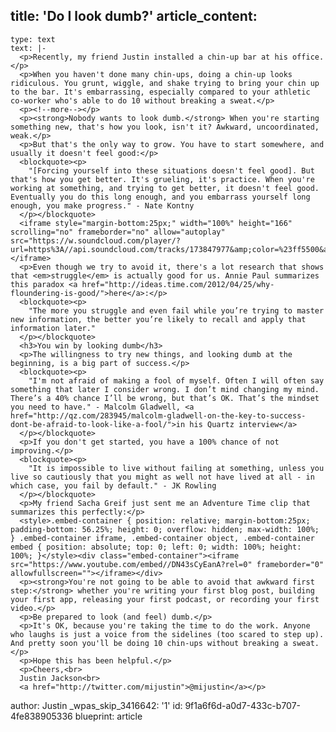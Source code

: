 title: 'Do I look dumb?'
article_content:
  -
    type: text
    text: |-
      <p>Recently, my friend Justin installed a chin-up bar at his office.</p>
      <p>When you haven't done many chin-ups, doing a chin-up looks ridiculous. You grunt, wiggle, and shake trying to bring your chin up to the bar. It's embarrassing, especially compared to your athletic co-worker who's able to do 10 without breaking a sweat.</p>
      <p><!--more--></p>
      <p><strong>Nobody wants to look dumb.</strong> When you're starting something new, that's how you look, isn't it? Awkward, uncoordinated, weak.</p>
      <p>But that's the only way to grow. You have to start somewhere, and usually it doesn't feel good:</p>
      <blockquote><p>
        "[Forcing yourself into these situations doesn't feel good]. But that's how you get better. It's grueling, it's practice. When you're working at something, and trying to get better, it doesn't feel good. Eventually you do this long enough, and you embarrass yourself long enough, you make progress." - Nate Kontny
      </p></blockquote>
      <iframe style="margin-bottom:25px;" width="100%" height="166" scrolling="no" frameborder="no" allow="autoplay" src="https://w.soundcloud.com/player/?url=https%3A//api.soundcloud.com/tracks/173847977&amp;color=%23ff5500&amp;auto_play=false&amp;hide_related=false&amp;show_comments=true&amp;show_user=true&amp;show_reposts=false&amp;show_teaser=true"></iframe>
      <p>Even though we try to avoid it, there's a lot research that shows that <em>struggle</em> is actually good for us. Annie Paul summarizes this paradox <a href="http://ideas.time.com/2012/04/25/why-floundering-is-good/">here</a>:</p>
      <blockquote><p>
        "The more you struggle and even fail while you’re trying to master new information, the better you’re likely to recall and apply that information later."
      </p></blockquote>
      <h3>You win by looking dumb</h3>
      <p>The willingness to try new things, and looking dumb at the beginning, is a big part of success.</p>
      <blockquote><p>
        "I'm not afraid of making a fool of myself. Often I will often say something that later I consider wrong. I don’t mind changing my mind. There’s a 40% chance I’ll be wrong, but that’s OK. That’s the mindset you need to have." - Malcolm Gladwell, <a href="http://qz.com/283945/malcolm-gladwell-on-the-key-to-success-dont-be-afraid-to-look-like-a-fool/">in his Quartz interview</a>
      </p></blockquote>
      <p>If you don't get started, you have a 100% chance of not improving.</p>
      <blockquote><p>
        "It is impossible to live without failing at something, unless you live so cautiously that you might as well not have lived at all - in which case, you fail by default." - JK Rowling
      </p></blockquote>
      <p>My friend Sacha Greif just sent me an Adventure Time clip that summarizes this perfectly:</p>
      <style>.embed-container { position: relative; margin-bottom:25px; padding-bottom: 56.25%; height: 0; overflow: hidden; max-width: 100%; } .embed-container iframe, .embed-container object, .embed-container embed { position: absolute; top: 0; left: 0; width: 100%; height: 100%; }</style><div class="embed-container"><iframe src="https://www.youtube.com/embed//DN43sCyEanA?rel=0" frameborder="0" allowfullscreen=""></iframe></div>
      <p><strong>You're not going to be able to avoid that awkward first step:</strong> whether you're writing your first blog post, building your first app, releasing your first podcast, or recording your first video.</p>
      <p>Be prepared to look (and feel) dumb.</p>
      <p>It's OK, because you're taking the time to do the work. Anyone who laughs is just a voice from the sidelines (too scared to step up). And pretty soon you'll be doing 10 chin-ups without breaking a sweat.</p>
      <p>Hope this has been helpful.</p>
      <p>Cheers,<br>
      Justin Jackson<br>
      <a href="http://twitter.com/mijustin">@mijustin</a></p>
author: Justin
_wpas_skip_3416642: '1'
id: 9f1a6f6d-a0d7-433c-b707-4fe838905336
blueprint: article
